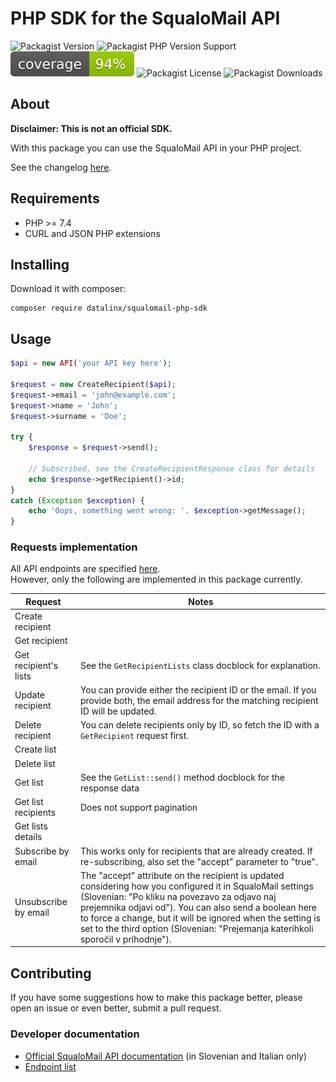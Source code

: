 # PHP SDK for the SqualoMail API

![Packagist Version](https://img.shields.io/packagist/v/datalinx/squalomail-php-sdk)
![Packagist PHP Version Support](https://img.shields.io/packagist/php-v/datalinx/squalomail-php-sdk)
![Coverage 100%](assets/coverage.svg)
![Packagist License](https://img.shields.io/packagist/l/datalinx/squalomail-php-sdk)
![Packagist Downloads](https://img.shields.io/packagist/dt/datalinx/squalomail-php-sdk)


## About
**Disclaimer: This is not an official SDK.**

With this package you can use the SqualoMail API in your PHP project. 

See the changelog [here](CHANGELOG.md).

## Requirements
- PHP >= 7.4
- CURL and JSON PHP extensions

## Installing
Download it with composer: 
```shell
composer require datalinx/squalomail-php-sdk
````

## Usage
```php
$api = new API('your API key here');

$request = new CreateRecipient($api);
$request->email = 'john@example.com';
$request->name = 'John';
$request->surname = 'Doe';

try {
    $response = $request->send();
    
    // Subscribed, see the CreateRecipientResponse class for details
    echo $response->getRecipient()->id;
}
catch (Exception $exception) {
    echo 'Oops, something went wrong: '. $exception->getMessage();
}

```

### Requests implementation
All API endpoints are specified [here](https://api.squalomail.com/v1/help).  
However, only the following are implemented in this package currently.

| Request               | Notes                                                                                                                                                                                                                                                                                                                                                                  |
|-----------------------|------------------------------------------------------------------------------------------------------------------------------------------------------------------------------------------------------------------------------------------------------------------------------------------------------------------------------------------------------------------------|
| Create recipient      |                                                                                                                                                                                                                                                                                                                                                                        |
| Get recipient         |                                                                                                                                                                                                                                                                                                                                                                        |
| Get recipient's lists | See the `GetRecipientLists` class docblock for explanation.                                                                                                                                                                                                                                                                                                            |
| Update recipient      | You can provide either the recipient ID or the email. If you provide both, the email address for the matching recipient ID will be updated.                                                                                                                                                                                                                            |
| Delete recipient      | You can delete recipients only by ID, so fetch the ID with a `GetRecipient` request first.                                                                                                                                                                                                                                                                             |
| Create list           |                                                                                                                                                                                                                                                                                                                                                                        |
| Delete list           |                                                                                                                                                                                                                                                                                                                                                                        |
| Get list              | See the `GetList::send()` method docblock for the response data                                                                                                                                                                                                                                                                                                        |
| Get list recipients   | Does not support pagination                                                                                                                                                                                                                                                                                                                                            |
| Get lists details     |                                                                                                                                                                                                                                                                                                                                                                        |
| Subscribe by email    | This works only for recipients that are already created. If re-subscribing, also set the "accept" parameter to "true".                                                                                                                                                                                                                                                 |
| Unsubscribe by email  | The "accept" attribute on the recipient is updated considering how you configured it in SqualoMail settings (Slovenian: "Po kliku na povezavo za odjavo naj prejemnika odjavi od"). You can also send a boolean here to force a change, but it will be ignored when the setting is set to the third option (Slovenian: "Prejemanja katerihkoli sporočil v prihodnje"). |

## Contributing
If you have some suggestions how to make this package better, please open an issue or even better, submit a pull request.

### Developer documentation
* [Official SqualoMail API documentation](https://www.squalomail.com/sl/podpora/sistemski-api/) (in Slovenian and Italian only)
* [Endpoint list](https://api.squalomail.com/v1/help)
